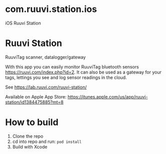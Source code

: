 # com.ruuvi.station.ios
iOS Ruuvi Station

# Ruuvi Station

RuuviTag scanner, datalogger/gateway

With this app you can easily monitor RuuviTag bluetooth sensors https://ruuvi.com/index.php?id=2.
It can also be used as a gateway for your tags, lettings you see and log sensor readings in the cloud.

See https://lab.ruuvi.com/ruuvi-station/

Available on Apple App Store: https://itunes.apple.com/us/app/ruuvi-station/id1384475885?mt=8

# How to build

1. Clone the repo
2. cd into repo and run: ```pod install```
3. Build with Xcode

